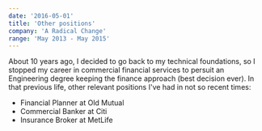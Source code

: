 ```yaml
---
date: '2016-05-01'
title: 'Other positions'
company: 'A Radical Change'
range: 'May 2013 - May 2015'
---
```


About 10 years ago, I decided to go back to my technical foundations, so I stopped my career in commercial 
financial services to persuit an Engineering degree keeping the finance approach (best decision ever). In that
previous life, other relevant positions I've had in not so recent times: 

- Financial Planner at Old Mutual 
- Commercial Banker at Citi
- Insurance Broker at MetLife

